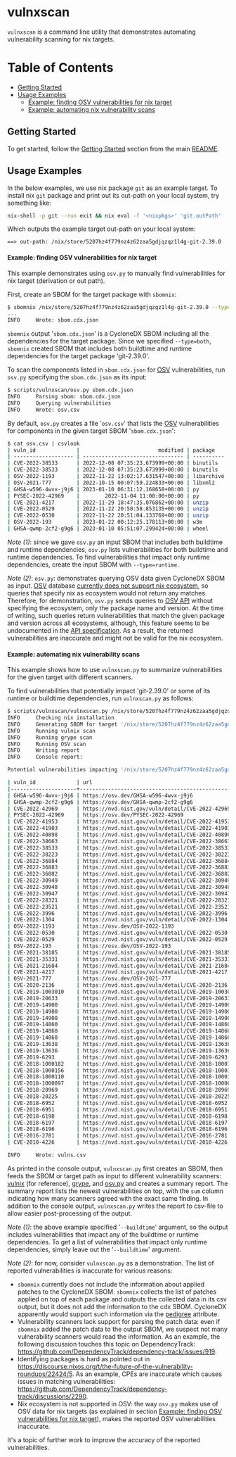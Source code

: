 <!--
SPDX-FileCopyrightText: 2023 Technology Innovation Institute (TII)

SPDX-License-Identifier: Apache-2.0
-->

# vulnxscan

`vulnxscan` is a command line utility that demonstrates automating vulnerability scanning for nix targets.

Table of Contents
=================
* [Getting Started](#getting-started)
* [Usage Examples](#usage-examples)
   * [Example: finding OSV vulnerabilities for nix target](#example-finding-osv-vulnerabilities-for-nix-target)
   * [Example: automating nix vulnerability scans](#example-automating-nix-vulnerability-scans)

## Getting Started
To get started, follow the [Getting Started](../../README.md#getting-started) section from the main [README](../../README.md).

## Usage Examples
In the below examples, we use nix package `git` as an example target.
To install nix `git` package and print out its out-path on your local system, try something like:
```bash
nix-shell -p git --run exit && nix eval -f '<nixpkgs>' 'git.outPath'
```
Which outputs the example target out-path on your local system:
```
==> out-path: /nix/store/5207hz4f779nz4z62zaa5gdjqzqz1l4g-git-2.39.0
```

#### Example: finding OSV vulnerabilities for nix target
This example demonstrates using `osv.py` to manually find vulnerabilities for nix target (derivation or out path).

First, create an SBOM for the target package with `sbomnix`:
```bash
$ sbomnix /nix/store/5207hz4f779nz4z62zaa5gdjqzqz1l4g-git-2.39.0 --type=both
...
INFO     Wrote: sbom.cdx.json
```
`sbomnix` output '`sbom.cdx.json`' is a CycloneDX SBOM including all the dependencies for the target package.
Since we specified `--type=both`, `sbomnix` created SBOM that includes both buildtime and runtime dependencies for the target package 'git-2.39.0'.

To scan the components listed in `sbom.cdx.json` for [OSV](https://osv.dev/list?ecosystem=) vulnerabilities, run `osv.py` specifying the `sbom.cdx.json` as its input:
```bash
$ scripts/vulnxscan/osv.py sbom.cdx.json 
INFO     Parsing sbom: sbom.cdx.json
INFO     Querying vulnerabilities
INFO     Wrote: osv.csv
```
By default, `osv.py` creates a file '`osv.csv`' that lists the [OSV](https://osv.dev/list?ecosystem=) vulnerabilities for components in the given target SBOM '`sbom.cdx.json`':
```bash
$ cat osv.csv | csvlook
| vuln_id             |                         modified | package    | version           |
| ------------------- | -------------------------------- | ---------- | ----------------- |
| CVE-2022-38533      | 2022-12-08 07:35:23.673999+00:00 | binutils   | 2.39              |
| CVE-2022-38533      | 2022-12-08 07:35:23.673999+00:00 | binutils   | 2.39              |
| OSV-2022-1193       | 2022-11-22 13:02:17.631547+00:00 | libarchive | 3.6.2             |
| OSV-2021-777        | 2022-10-15 00:07:59.224833+00:00 | libxml2    | 2.10.3            |
| GHSA-w596-4wvx-j9j6 | 2023-01-10 06:31:12.168658+00:00 | py         | 1.11.0            |
| PYSEC-2022-42969    |        2022-11-04 11:00:00+00:00 | py         | 1.11.0            |
| CVE-2021-4217       | 2022-11-29 18:47:35.076862+00:00 | unzip      | 6.0               |
| CVE-2022-0529       | 2022-11-22 20:50:58.853135+00:00 | unzip      | 6.0               |
| CVE-2022-0530       | 2022-11-22 20:51:04.133769+00:00 | unzip      | 6.0               |
| OSV-2022-193        | 2023-01-22 00:12:25.178113+00:00 | w3m        | 0.5.3+git20220429 |
| GHSA-qwmp-2cf2-g9g6 | 2023-01-10 05:51:07.299424+00:00 | wheel      | 0.37.1            |
```

*Note (1)*: since we gave `osv.py` an input SBOM that includes both buildtime and runtime dependencies, `osv.py` lists vulnerabilities for both buildtime and runtime dependencies. To find vulnerabilities that impact only runtime dependencies, create the input SBOM with `--type=runtime`.

*Note (2)*: `osv.py`: demonstrates querying OSV data given CycloneDX SBOM as input. [OSV](https://osv.dev/list?ecosystem=) database [currently does not support nix ecosystem](https://ossf.github.io/osv-schema/#affectedpackage-field), so queries that specify nix as ecosystem would not return any matches. Therefore, for demonstration, `osv.py` sends queries to [OSV API](https://osv.dev/docs/) without specifying the ecosystem, only the package name and version. At the time of writing, such queries return vulnerabilities that match the given package and version across all ecosystems, although, this feature seems to be undocumented in the [API specification](https://osv.dev/docs/#tag/api/operation/OSV_QueryAffected). As a result, the returned vulnerabilities are inaccurate and might not be valid for the nix ecosystem.

#### Example: automating nix vulnerability scans
This example shows how to use `vulnxscan.py` to summarize vulnerabilities for the given target with different scanners.

To find vulnerabilities that potentially impact 'git-2.39.0' or some of its runtime or buildtime dependencies, run `vulnxscan.py` as follows:
```bash
$ scripts/vulnxscan/vulnxscan.py /nix/store/5207hz4f779nz4z62zaa5gdjqzqz1l4g-git-2.39.0 --buildtime
INFO     Checking nix installation
INFO     Generating SBOM for target '/nix/store/5207hz4f779nz4z62zaa5gdjqzqz1l4g-git-2.39.0'
INFO     Running vulnix scan
INFO     Running grype scan
INFO     Running OSV scan
INFO     Writing report
INFO     Console report:

Potential vulnerabilities impacting '/nix/store/5207hz4f779nz4z62zaa5gdjqzqz1l4g-git-2.39.0' or some of its runtime or buildtime dependencies:

| vuln_id             | url                                               | package    | version          |  grype  |  osv  |  vulnix  |  sum  |
|---------------------+---------------------------------------------------+------------+------------------+---------+-------+----------+-------|
| GHSA-w596-4wvx-j9j6 | https://osv.dev/GHSA-w596-4wvx-j9j6               | py         | 1.11.0           |    0    |   1   |    0     |   1   |
| GHSA-qwmp-2cf2-g9g6 | https://osv.dev/GHSA-qwmp-2cf2-g9g6               | wheel      | 0.37.1           |    0    |   1   |    0     |   1   |
| CVE-2022-42969      | https://nvd.nist.gov/vuln/detail/CVE-2022-42969   | py         | 1.11.0           |    1    |   0   |    0     |   1   |
| PYSEC-2022-42969    | https://osv.dev/PYSEC-2022-42969                  | py         | 1.11.0           |    0    |   1   |    0     |   1   |
| CVE-2022-41953      | https://nvd.nist.gov/vuln/detail/CVE-2022-41953   | git        | 2.39.0           |    0    |   0   |    1     |   1   |
| CVE-2022-41903      | https://nvd.nist.gov/vuln/detail/CVE-2022-41903   | git        | 2.39.0           |    0    |   0   |    1     |   1   |
| CVE-2022-40898      | https://nvd.nist.gov/vuln/detail/CVE-2022-40898   | wheel      | 0.37.1-source    |    0    |   0   |    1     |   1   |
| CVE-2022-38663      | https://nvd.nist.gov/vuln/detail/CVE-2022-38663   | git        | 2.39.0           |    0    |   0   |    1     |   1   |
| CVE-2022-38533      | https://nvd.nist.gov/vuln/detail/CVE-2022-38533   | binutils   | 2.39             |    1    |   1   |    1     |   3   |
| CVE-2022-38223      | https://nvd.nist.gov/vuln/detail/CVE-2022-38223   | w3m        | 0.5.3+git2022042 |    1    |   0   |    0     |   1   |
| CVE-2022-36884      | https://nvd.nist.gov/vuln/detail/CVE-2022-36884   | git        | 2.39.0           |    0    |   0   |    1     |   1   |
| CVE-2022-36883      | https://nvd.nist.gov/vuln/detail/CVE-2022-36883   | git        | 2.39.0           |    0    |   0   |    1     |   1   |
| CVE-2022-36882      | https://nvd.nist.gov/vuln/detail/CVE-2022-36882   | git        | 2.39.0           |    0    |   0   |    1     |   1   |
| CVE-2022-30949      | https://nvd.nist.gov/vuln/detail/CVE-2022-30949   | git        | 2.39.0           |    0    |   0   |    1     |   1   |
| CVE-2022-30948      | https://nvd.nist.gov/vuln/detail/CVE-2022-30948   | git        | 2.39.0           |    0    |   0   |    1     |   1   |
| CVE-2022-30947      | https://nvd.nist.gov/vuln/detail/CVE-2022-30947   | git        | 2.39.0           |    0    |   0   |    1     |   1   |
| CVE-2022-28321      | https://nvd.nist.gov/vuln/detail/CVE-2022-28321   | linux-pam  | 1.5.2            |    0    |   0   |    1     |   1   |
| CVE-2022-23521      | https://nvd.nist.gov/vuln/detail/CVE-2022-23521   | git        | 2.39.0           |    0    |   0   |    1     |   1   |
| CVE-2022-3996       | https://nvd.nist.gov/vuln/detail/CVE-2022-3996    | openssl    | 3.0.7            |    1    |   0   |    0     |   1   |
| CVE-2022-1304       | https://nvd.nist.gov/vuln/detail/CVE-2022-1304    | e2fsprogs  | 1.46.5           |    1    |   0   |    0     |   1   |
| OSV-2022-1193       | https://osv.dev/OSV-2022-1193                     | libarchive | 3.6.2            |    0    |   1   |    0     |   1   |
| CVE-2022-0530       | https://nvd.nist.gov/vuln/detail/CVE-2022-0530    | unzip      | 6.0              |    0    |   1   |    1     |   2   |
| CVE-2022-0529       | https://nvd.nist.gov/vuln/detail/CVE-2022-0529    | unzip      | 6.0              |    0    |   1   |    1     |   2   |
| OSV-2022-193        | https://osv.dev/OSV-2022-193                      | w3m        | 0.5.3+git2022042 |    0    |   1   |    0     |   1   |
| CVE-2021-38185      | https://nvd.nist.gov/vuln/detail/CVE-2021-38185   | cpio       | 2.13             |    1    |   0   |    0     |   1   |
| CVE-2021-35331      | https://nvd.nist.gov/vuln/detail/CVE-2021-35331   | tcl        | 8.6.11           |    1    |   0   |    1     |   2   |
| CVE-2021-21684      | https://nvd.nist.gov/vuln/detail/CVE-2021-21684   | git        | 2.39.0           |    0    |   0   |    1     |   1   |
| CVE-2021-4217       | https://nvd.nist.gov/vuln/detail/CVE-2021-4217    | unzip      | 6.0              |    0    |   1   |    1     |   2   |
| OSV-2021-777        | https://osv.dev/OSV-2021-777                      | libxml2    | 2.10.3           |    0    |   1   |    0     |   1   |
| CVE-2020-2136       | https://nvd.nist.gov/vuln/detail/CVE-2020-2136    | git        | 2.39.0           |    0    |   0   |    1     |   1   |
| CVE-2019-1003010    | https://nvd.nist.gov/vuln/detail/CVE-2019-1003010 | git        | 2.39.0           |    0    |   0   |    1     |   1   |
| CVE-2019-20633      | https://nvd.nist.gov/vuln/detail/CVE-2019-20633   | patch      | 2.7.6            |    1    |   0   |    1     |   2   |
| CVE-2019-14900      | https://nvd.nist.gov/vuln/detail/CVE-2019-14900   | fuse       | 3.11.0           |    0    |   0   |    1     |   1   |
| CVE-2019-14900      | https://nvd.nist.gov/vuln/detail/CVE-2019-14900   | fuse       | 2.9.9-closefrom- |    0    |   0   |    1     |   1   |
| CVE-2019-14900      | https://nvd.nist.gov/vuln/detail/CVE-2019-14900   | fuse       | 2.9.9            |    0    |   0   |    1     |   1   |
| CVE-2019-14860      | https://nvd.nist.gov/vuln/detail/CVE-2019-14860   | fuse       | 3.11.0           |    0    |   0   |    1     |   1   |
| CVE-2019-14860      | https://nvd.nist.gov/vuln/detail/CVE-2019-14860   | fuse       | 2.9.9-closefrom- |    0    |   0   |    1     |   1   |
| CVE-2019-14860      | https://nvd.nist.gov/vuln/detail/CVE-2019-14860   | fuse       | 2.9.9            |    0    |   0   |    1     |   1   |
| CVE-2019-13638      | https://nvd.nist.gov/vuln/detail/CVE-2019-13638   | patch      | 2.7.6            |    1    |   0   |    0     |   1   |
| CVE-2019-13636      | https://nvd.nist.gov/vuln/detail/CVE-2019-13636   | patch      | 2.7.6            |    1    |   0   |    0     |   1   |
| CVE-2019-6293       | https://nvd.nist.gov/vuln/detail/CVE-2019-6293    | flex       | 2.6.4            |    0    |   0   |    1     |   1   |
| CVE-2018-1000182    | https://nvd.nist.gov/vuln/detail/CVE-2018-1000182 | git        | 2.39.0           |    0    |   0   |    1     |   1   |
| CVE-2018-1000156    | https://nvd.nist.gov/vuln/detail/CVE-2018-1000156 | patch      | 2.7.6            |    1    |   0   |    0     |   1   |
| CVE-2018-1000110    | https://nvd.nist.gov/vuln/detail/CVE-2018-1000110 | git        | 2.39.0           |    0    |   0   |    1     |   1   |
| CVE-2018-1000097    | https://nvd.nist.gov/vuln/detail/CVE-2018-1000097 | sharutils  | 4.15.2           |    1    |   0   |    0     |   1   |
| CVE-2018-20969      | https://nvd.nist.gov/vuln/detail/CVE-2018-20969   | patch      | 2.7.6            |    1    |   0   |    0     |   1   |
| CVE-2018-20225      | https://nvd.nist.gov/vuln/detail/CVE-2018-20225   | pip        | 22.3.1           |    1    |   0   |    0     |   1   |
| CVE-2018-6952       | https://nvd.nist.gov/vuln/detail/CVE-2018-6952    | patch      | 2.7.6            |    1    |   0   |    0     |   1   |
| CVE-2018-6951       | https://nvd.nist.gov/vuln/detail/CVE-2018-6951    | patch      | 2.7.6            |    1    |   0   |    0     |   1   |
| CVE-2018-6198       | https://nvd.nist.gov/vuln/detail/CVE-2018-6198    | w3m        | 0.5.3+git2022042 |    1    |   0   |    0     |   1   |
| CVE-2018-6197       | https://nvd.nist.gov/vuln/detail/CVE-2018-6197    | w3m        | 0.5.3+git2022042 |    1    |   0   |    0     |   1   |
| CVE-2018-6196       | https://nvd.nist.gov/vuln/detail/CVE-2018-6196    | w3m        | 0.5.3+git2022042 |    1    |   0   |    0     |   1   |
| CVE-2016-2781       | https://nvd.nist.gov/vuln/detail/CVE-2016-2781    | coreutils  | 9.1              |    1    |   0   |    0     |   1   |
| CVE-2010-4226       | https://nvd.nist.gov/vuln/detail/CVE-2010-4226    | cpio       | 2.13             |    1    |   0   |    0     |   1   |

INFO     Wrote: vulns.csv
```

As printed in the console output, `vulnxscan.py` first creates an SBOM, then feeds the SBOM or target path as input to different vulnerability scanners: [vulnix](https://github.com/flyingcircusio/vulnix) (for reference), [grype](https://github.com/anchore/grype), and [osv.py](https://github.com/tiiuae/sbomnix/blob/main/scripts/vulnxscan/osv.py) and creates a summary report. The summary report lists the newest vulnerabilities on top, with the `sum` column indicating how many scanners agreed with the exact same finding. In addition to the console output, `vulnxscan.py` writes the report to csv-file to allow easier post-processing of the output.

*Note (1)*: the above example specified '`--buildtime`' argument, so the output includes vulnerabilities that impact any of the buildtime or runtime dependencies. To get a list of vulnerabilities that impact only runtime dependencies, simply leave out the '`--buildtime`' argument.

*Note (2)*: for now, consider `vulnxscan.py` as a demonstration. The list of reported vulnerabilities is inaccurate for various reasons:
 - `sbomnix` currently does not include the information about applied patches to the CycloneDX SBOM. `sbomnix` collects the list of patches applied on top of each package and outputs the collected data in its csv output, but it does not add the information to the cdx SBOM. CycloneDX apparently would support such information via the [pedigree](https://cyclonedx.org/use-cases/#pedigree) attribute.
 - Vulnerability scanners lack support for parsing the patch data: even if `sbomnix` added the patch data to the output SBOM, we suspect not many vulnerability scanners would read the information. As an example, the following discussion touches this topic on DependencyTrack: https://github.com/DependencyTrack/dependency-track/issues/919.
 - Identifying packages is hard as pointed out in https://discourse.nixos.org/t/the-future-of-the-vulnerability-roundups/22424/5. As an example, CPEs are inaccurate which causes issues in matching vulnerabilities: https://github.com/DependencyTrack/dependency-track/discussions/2290.
 - Nix ecosystem is not supported in OSV: the way `osv.py` makes use of OSV data for nix targets (as explained in section [Example: finding OSV vulnerabilities for nix target](#example-finding-osv-vulnerabilities-for-nix-target)), makes the reported OSV vulnerabilities inaccurate.

It's a topic of further work to improve the accuracy of the reported vulnerabilities.
